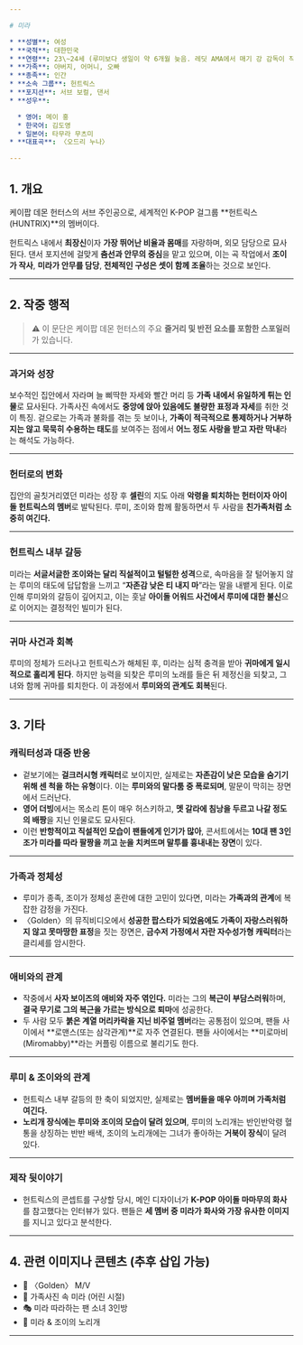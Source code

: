```yaml
---

# 미라

* **성별**: 여성
* **국적**: 대한민국
* **연령**: 23\~24세 (루미보다 생일이 약 6개월 늦음. 레딧 AMA에서 매기 강 감독이 직접 밝힘)
* **가족**: 아버지, 어머니, 오빠
* **종족**: 인간
* **소속 그룹**: 헌트릭스
* **포지션**: 서브 보컬, 댄서
* **성우**:

  * 영어: 메이 홍
  * 한국어: 김도영
  * 일본어: 타무라 무츠미
* **대표곡**: 〈오드리 누나〉

---
```


## 1. 개요

케이팝 데몬 헌터스의 서브 주인공으로, 세계적인 K-POP 걸그룹 \*\*헌트릭스(HUNTRIX)\*\*의 멤버이다.

헌트릭스 내에서 **최장신**이자 **가장 뛰어난 비율과 몸매**를 자랑하며, 외모 담당으로 묘사된다. 댄서 포지션에 걸맞게 **춤선과 안무의 중심**을 맡고 있으며, 이는 곡 작업에서 **조이가 작사**, **미라가 안무를 담당**, **전체적인 구성은 셋이 함께 조율**하는 것으로 보인다.

---

## 2. 작중 행적

> ⚠ 이 문단은 케이팝 데몬 헌터스의 주요 **줄거리 및 반전 요소를 포함한 스포일러**가 있습니다.

---

### 과거와 성장

보수적인 집안에서 자라며 늘 삐딱한 자세와 빨간 머리 등 **가족 내에서 유일하게 튀는 인물**로 묘사된다. 가족사진 속에서도 **중앙에 앉아 있음에도 불량한 표정과 자세**를 취한 것이 특징. 겉으로는 가족과 불화를 겪는 듯 보이나, **가족이 적극적으로 통제하거나 거부하지는 않고 묵묵히 수용하는 태도**를 보여주는 점에서 **어느 정도 사랑을 받고 자란 막내**라는 해석도 가능하다.

---

### 헌터로의 변화

집안의 골칫거리였던 미라는 성장 후 **셀린**의 지도 아래 **악령을 퇴치하는 헌터이자 아이돌 헌트릭스의 멤버**로 발탁된다. 루미, 조이와 함께 활동하면서 두 사람을 **친가족처럼 소중히 여긴다.**

---

### 헌트릭스 내부 갈등

미라는 **서글서글한 조이와는 달리 직설적이고 털털한 성격**으로, 속마음을 잘 털어놓지 않는 루미의 태도에 답답함을 느끼고 “**자존감 낮은 티 내지 마**”라는 말을 내뱉게 된다. 이로 인해 루미와의 갈등이 깊어지고, 이는 훗날 **아이돌 어워드 사건에서 루미에 대한 불신**으로 이어지는 결정적인 빌미가 된다.

---

### 귀마 사건과 회복

루미의 정체가 드러나고 헌트릭스가 해체된 후, 미라는 심적 충격을 받아 **귀마에게 일시적으로 홀리게 된다**. 하지만 능력을 되찾은 루미의 노래를 들은 뒤 제정신을 되찾고, 그녀와 함께 귀마를 퇴치한다. 이 과정에서 **루미와의 관계도 회복**된다.

---

## 3. 기타

### 캐릭터성과 대중 반응

- 겉보기에는 **걸크러시형 캐릭터**로 보이지만, 실제로는 **자존감이 낮은 모습을 숨기기 위해 센 척을 하는 유형**이다. 이는 **루미와의 말다툼 중 폭로되며**, 말문이 막히는 장면에서 드러난다.
- **영어 더빙**에서는 목소리 톤이 매우 허스키하고, **멧 갈라에 침낭을 두르고 나갈 정도의 배짱**을 지닌 인물로도 묘사된다.
- 이런 **반항적이고 직설적인 모습이 팬들에게 인기가 많아**, 콘서트에서는 **10대 팬 3인조가 미라를 따라 팔짱을 끼고 눈을 치켜뜨며 말투를 흉내내는 장면**이 있다.

---

### 가족과 정체성

- 루미가 종족, 조이가 정체성 혼란에 대한 고민이 있다면, 미라는 **가족과의 관계**에 복잡한 감정을 가진다.
- 〈Golden〉의 뮤직비디오에서 **성공한 팝스타가 되었음에도 가족이 자랑스러워하지 않고 못마땅한 표정**을 짓는 장면은, **금수저 가정에서 자란 자수성가형 캐릭터**라는 클리셰를 암시한다.

---

### 애비와의 관계

- 작중에서 **사자 보이즈의 애비와 자주 엮인다.** 미라는 그의 **복근이 부담스러워**하며, **결국 무기로 그의 복근을 가르는 방식으로 퇴마**에 성공한다.
- 두 사람 모두 **붉은 계열 머리카락을 지닌 비주얼 멤버**라는 공통점이 있으며, 팬들 사이에서 \*\*로맨스(또는 삼각관계)\*\*로 자주 연결된다. 팬들 사이에서는 \*\*미로마비(Miromabby)\*\*라는 커플링 이름으로 불리기도 한다.

---

### 루미 & 조이와의 관계

- 헌트릭스 내부 갈등의 한 축이 되었지만, 실제로는 **멤버들을 매우 아끼며 가족처럼 여긴다.**
- **노리개 장식에는 루미와 조이의 모습이 달려 있으며**, 루미의 노리개는 반인반악령 혈통을 상징하는 반반 배색, 조이의 노리개에는 그녀가 좋아하는 **거북이 장식**이 달려 있다.

---

### 제작 뒷이야기

- 헌트릭스의 콘셉트를 구상할 당시, 메인 디자이너가 **K-POP 아이돌 마마무의 화사**를 참고했다는 인터뷰가 있다. 팬들은 **세 멤버 중 미라가 화사와 가장 유사한 이미지**를 지니고 있다고 분석한다.

---

## 4. 관련 이미지나 콘텐츠 (추후 삽입 가능)

- 🎤 〈Golden〉 M/V
- 📸 가족사진 속 미라 (어린 시절)
- 🎭 미라 따라하는 팬 소녀 3인방
- 🐢 미라 & 조이의 노리개

---
